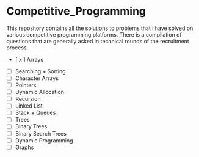 # Competitive_Programming
This repository contains all the solutions to problems that i have solved on various competitive programming platforms. There is a compilation of questions that are generally asked in technical rounds of the recruitment process.

- [ x ] Arrays
- [ ] Searching + Sorting
- [ ] Character Arrays
- [ ] Pointers
- [ ] Dynamic Allocation
- [ ] Recursion
- [ ] Linked List
- [ ] Stack + Queues
- [ ] Trees
- [ ] Binary Trees
- [ ] Binary Search Trees
- [ ] Dynamic Programming 
- [ ] Graphs